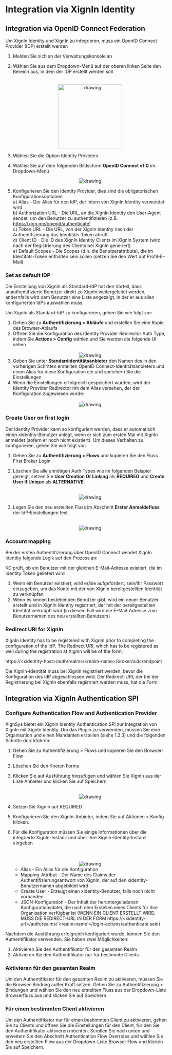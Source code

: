 # Integration via XignIn Identity

## Integration via OpenID Connect Federation
Um XignIn Identity und XignIn zu integrieren, muss ein OpenID Connect Provider (IDP) erstellt werden

1. Melden Sie sich an der Verwaltungskonsole an
2. Wählen Sie aus dem Dropdown-Menü auf der oberen linken Seite den Bereich aus, in dem der IDP erstellt werden soll  
    <br>
    <div style="text-align:center">
    <img src="https://raw.githubusercontent.com/PManaras/documentation/master/_media/xidentity_step_2.png" alt="drawing" width="200"/>
    </div>
   
3. Wählen Sie die Option Identity Providers
4. Wählen Sie auf dem folgenden Bildschirm **OpenID Connect v1.0** im Dropdown-Menü
    <br>
    <div style="text-align:center">
    <img src="https://raw.githubusercontent.com/PManaras/documentation/master/_media/xidentity_step_4.png" alt="drawing" />
    </div>

5. Konfigurieren Sie den Identity Provider, dies sind die obligatorischen Konfigurationsoptionen<br>
    a) Alias - Der Alias für den IdP, der intern von XignIn Identity verwendet wird<br>
    b) Authorization URL - Die URL, an die XignIn Identity den User-Agent sendet, um den Benutzer zu authentifizieren (z.B. https://xign.me/openid/authenticate)<br>
    c) Token URL - Die URL, von der XignIn Identity nach der Authentifizierung das Identitäts-Token abruft<br>
    d) Client ID - Die ID des XignIn Identity Clients im XignIn System (wird nach der Registrierung des Clients bei XignIn generiert)<br>
    e) Default Scopes - Die Scopes (d.h. die Benutzerattribute), die im Identitäts-Token enthalten sein sollen (setzen Sie den Wert auf Profil-E-Mail)<br>


### Set as default IDP

Die Einstellung von XignIn als Standard-IdP hat den Vorteil, dass unauthentifizierte Benutzer direkt zu XignIn weitergeleitet werden, andernfalls wird dem Benutzer eine Liste angezeigt, in der er aus allen konfigurierten IdPs auswählen muss.

Um XignIn als Standard-IdP zu konfigurieren, gehen Sie wie folgt vor: 

1.	Gehen Sie zu **Authentifizierung > Abläufe** und erstellen Sie eine Kopie des Browser-Ablaufs
2.	Öffnen Sie die Konfiguration des Identity Provider Redirector Auth Type, indem Sie **Actions > Config** wählen und Sie werden die folgende UI sehen
    <br>
    <br>
    <div style="text-align:center">
    <img src="https://raw.githubusercontent.com/PManaras/documentation/master/_media/xidentity_default_idp_1.png" alt="drawing" />
    </div>
3.	Geben Sie unter **Standardidentitätsanbieter** den Namen des in den vorherigen Schritten erstellten OpenID Connect-Identitätsanbieters und einen Alias für diese Konfiguration ein und speichern Sie die Einstellungen
4.	Wenn die Einstellungen erfolgreich gespeichert wurden, wird der Identity Provider Redirector mit dem Alias versehen, der der Konfiguration zugewiesen wurde:
    <br>
    <br>
    <div style="text-align:center">
    <img src="https://raw.githubusercontent.com/PManaras/documentation/master/_media/xidentity_default_idp_2.png" alt="drawing" />
    </div>


### Create User on first login

Der Identity Provider kann so konfiguriert werden, dass er automatisch einen xidentity-Benutzer anlegt, wenn er sich zum ersten Mal mit XignIn anmeldet (sofern er noch nicht existiert). Um dieses Verhalten zu konfigurieren, gehen Sie wie folgt vor:

1.	Gehen Sie zu **Authentifizierung > Flows** und kopieren Sie den Fluss First Broker Login
2.	Löschen Sie alle unnötigen Auth Types wie im folgenden Beispiel gezeigt, setzen Sie **User Creation Or Linking** als **REQUIRED** und **Create User If Unique** als **ALTERNATIVE**.
    <br>
    <br>
    <div style="text-align:center">
    <img src="https://raw.githubusercontent.com/PManaras/documentation/master/_media/xidentity_create_user_on_login_1.png" alt="drawing" />
    </div>

3.	Legen Sie den neu erstellten Fluss im Abschnitt **Erster Anmeldefluss** der IdP-Einstellungen fest
    <br>
    <br>
    <div style="text-align:center">
    <img src="https://raw.githubusercontent.com/PManaras/documentation/master/_media/xidentity_create_user_on_login_2.png" alt="drawing" />
    </div>


### Account mapping

Bei der ersten Authentifizierung über OpenID Connect wendet XignIn Identity folgende Logik auf den Prozess an:

KC prüft, ob ein Benutzer mit der gleichen E-Mail-Adresse existiert, die im Identity Token geliefert wird
1. Wenn ein Benutzer existiert, wird er/sie aufgefordert, sein/ihr Passwort einzugeben, um das Konto mit der von XignIn bereitgestellten Identität zu verknüpfen
2. Wenn es keinen bestehenden Benutzer gibt, wird ein neuer Benutzer erstellt und in XignIn Identity registriert, der mit der bereitgestellten Identität verknüpft wird (in diesem Fall wird die E-Mail-Adresse zum Benutzernamen des neu erstellten Benutzers)


### Redirect URI for XignIn
XignIn Identity has to be registered with XignIn prior to completing the configuration of the IdP. The Redirect URI, which has to be registered as well during the registration at XignIn will be of the form:

https://\<xidentity-host\>/auth/realms/\<realm-name\>/broker/oidc/endpoint

Die XignIn-Identität muss bei XignIn registriert werden, bevor die Konfiguration des IdP abgeschlossen wird. Der Redirect-URI, der bei der Registrierung bei XignIn ebenfalls registriert werden muss, hat die Form:
## Integration via XignIn Authentication SPI

### Configure Authentication Flow and Authentication Provider

XignSys bietet ein XignIn Identity Authentication SPI zur Integration von XignIn mit XignIn Identity. Um das Plugin zu verwenden, müssen Sie eine Organisation und einen Mandanten erstellen (siehe 1.3.3) und die folgenden Schritte durchführen:

1.	Gehen Sie zu Authentifizierung > Flows und kopieren Sie den Browser-Flow
2.	Löschen Sie den Knoten Forms
3.	Klicken Sie auf Ausführung hinzufügen und wählen Sie XignIn aus der Liste Anbieter und klicken Sie auf Speichern 
    <br>
    <br>
    <div style="text-align:center">
    <img src="https://raw.githubusercontent.com/PManaras/documentation/master/_media/xidentity_plugin_1.png" alt="drawing" />
    </div>
4.	Setzen Sie XignIn auf REQUIRED
5.	Konfigurieren Sie den XignIn-Anbieter, indem Sie auf Aktionen > Konfig klicken.
6.	Für die Konfiguration müssen Sie einige Informationen über die integrierte XignIn-Instanz und über Ihre XignIn-Identity-Instanz eingeben  
    <br>
    <br>
    <div style="text-align:center">
    <img src="https://raw.githubusercontent.com/PManaras/documentation/master/_media/xidentity_plugin_2.png" alt="drawing" />
    </div>

    * Alias - Ein Alias für die Konfiguration
    * Mapping-Attribut - Der Name des Claims der Authentifizierungsantwort von XignIn, der auf den xidentity-Benutzernamen abgebildet wird
    * Create User - Erzeugt einen xidentity-Benutzer, falls noch nicht vorhanden
    * JSON-Konfiguration - Der Inhalt der heruntergeladenen Konfigurationsdatei, die nach dem Erstellen eines Clients für Ihre Organisation verfügbar ist (WENN EIN CLIENT ERSTELLT WIRD, MUSS DIE REDIRECT-URL IN DER FORM https://\<xidentity-url\>/auth/realms/˙<realm-name˙>/login-actions/authenticate sein)

Nachdem die Ausführung erfolgreich konfiguriert wurde, können Sie den Authentifikator verwenden. Sie haben zwei Möglichkeiten: 

1.	Aktivieren Sie den Authentifikator für den gesamten Realm
2.	Aktivieren Sie den Authentifikator nur für bestimmte Clients

### Aktivieren für den gesamten Realm

Um den Authentifikator für den gesamten Realm zu aktivieren, müssen Sie die Browser-Bindung außer Kraft setzen. Gehen Sie zu Authentifizierung > Bindungen und wählen Sie den neu erstellten Fluss aus der Dropdown-Liste Browserfluss aus und klicken Sie auf Speichern.


### Für einen bestimmten Client aktivieren
Um den Authentifikator nur für einen bestimmten Client zu aktivieren, gehen Sie zu Clients und öffnen Sie die Einstellungen für den Client, für den Sie den Authentifikator aktivieren möchten. Scrollen Sie nach unten und erweitern Sie den Abschnitt Authentication Flow Overrides und wählen Sie den neu erstellten Flow aus der Dropdown-Liste Browser Flow und klicken Sie auf Speichern.